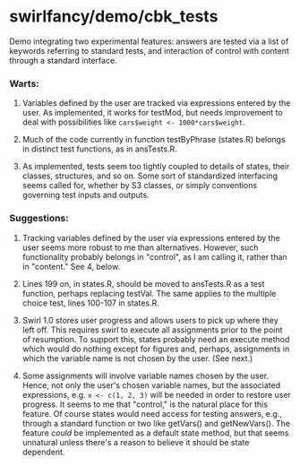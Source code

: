 # swirlfancy/demo/cbk_tests

Demo integrating two experimental features: answers are tested via a list of keywords referring to standard tests, and interaction of control with content through a standard interface.

### Warts:

1. Variables defined by the user are tracked via expressions entered by the user. As implemented, it works for testMod, but needs improvement to deal with possibilities like `cars$weight <- 1000*cars$weight`.

2. Much of the code currently in function testByPhrase (states.R) belongs in distinct test functions, as in ansTests.R.

3. As implemented, tests seem too tightly coupled to details of states, their classes, structures, and so on. Some sort of standardized interfacing seems called for, whether by S3 classes, or simply conventions governing test inputs and outputs.

### Suggestions:

1. Tracking variables defined by the user via expressions entered by the user seems more robust to me than alternatives. However, such functionality probably belongs in "control", as I am calling it, rather than in "content." See 4, below.

2. Lines 199 on, in states.R, should be moved to ansTests.R as a test function, perhaps replacing testVal. The same applies to the multiple choice test, lines 100-107 in states.R.

3. Swirl 1.0 stores user progress and allows users to pick up where they left off. This requires swirl to execute all assignments prior to the point of resumption. To support this, states probably need an execute method which would do nothing except for figures and, perhaps, assignments in which the variable name is not chosen by the user. (See next.)

4. Some assignments will involve variable names chosen by the user. Hence, not only the user's chosen variable names, but the associated expressions, e.g. `x <- c(1, 2, 3)` will be needed in order to restore user progress. It seems to me that "control," is the natural place for this feature. Of course states would need access for testing answers, e.g., through a standard function or two like getVars() and getNewVars(). The feature *could* be implemented as a default state method, but that seems unnatural unless there's a reason to believe it should be state dependent.